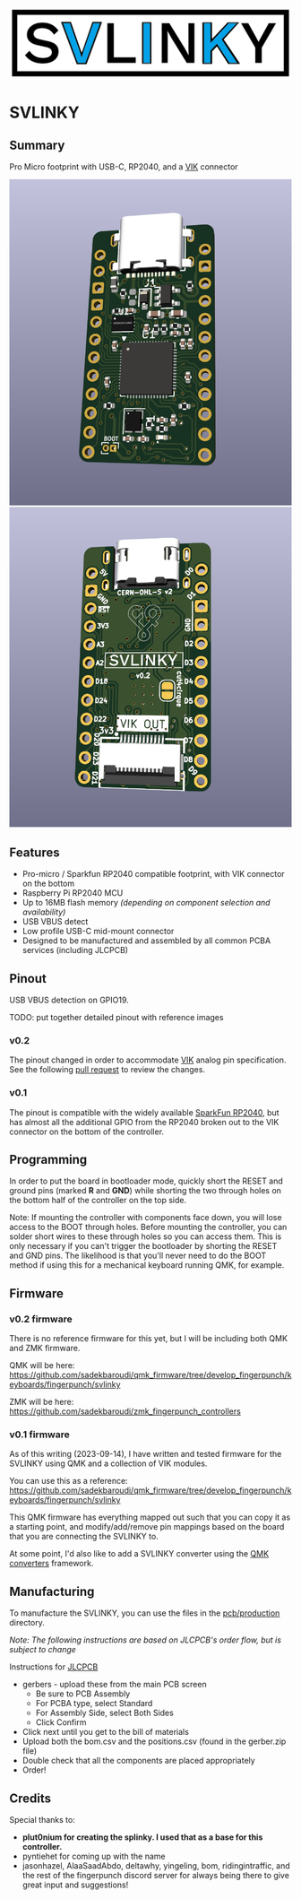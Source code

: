 
![svlinky-logo](logo/svlinky-alt-color-blue-high-resolution-logo-black-on-white.png)

# SVLINKY
##  Summary

Pro Micro footprint with USB-C, RP2040, and a [VIK](https://github.com/sadekbaroudi/vik) connector

![svlinky front](images/svlinky-front.png?raw=true "svlinky front")
![svlinky back](images/svlinky-back.png?raw=true "svlinky back")

## Features

 * Pro-micro / Sparkfun RP2040 compatible footprint, with VIK connector on the bottom
 * Raspberry Pi RP2040 MCU
 * Up to 16MB flash memory _(depending on component selection and availability)_
 * USB VBUS detect
 * Low profile USB-C mid-mount connector
 * Designed to be manufactured and assembled by all common PCBA services (including JLCPCB)

## Pinout

USB VBUS detection on GPIO19.

TODO: put together detailed pinout with reference images

### v0.2

The pinout changed in order to accommodate [VIK](https://github.com/sadekbaroudi/vik) analog pin specification. See the following [pull request](https://github.com/sadekbaroudi/svlinky/pull/2) to review the changes.

### v0.1

The pinout is compatible with the widely available [SparkFun RP2040](https://www.sparkfun.com/products/18288), but has almost all the additional GPIO from the RP2040 broken out to the VIK connector on the bottom of the controller.

## Programming

In order to put the board in bootloader mode, quickly short the RESET and ground pins (marked **R** and **GND**) while shorting the two through holes on the bottom half of the controller on the top side.

Note: If mounting the controller with components face down, you will lose access to the BOOT through holes. Before mounting the controller, you can solder short wires to these through holes so you can access them. This is only necessary if you can't trigger the bootloader by shorting the RESET and GND pins. The likelihood is that you'll never need to do the BOOT method if using this for a mechanical keyboard running QMK, for example.

## Firmware

### v0.2 firmware

There is no reference firmware for this yet, but I will be including both QMK and ZMK firmware.

QMK will be here: https://github.com/sadekbaroudi/qmk_firmware/tree/develop_fingerpunch/keyboards/fingerpunch/svlinky  

ZMK will be here: https://github.com/sadekbaroudi/zmk_fingerpunch_controllers  

### v0.1 firmware

As of this writing (2023-09-14), I have written and tested firmware for the SVLINKY using QMK and a collection of VIK modules.

You can use this as a reference:
https://github.com/sadekbaroudi/qmk_firmware/tree/develop_fingerpunch/keyboards/fingerpunch/svlinky

This QMK firmware has everything mapped out such that you can copy it as a starting point, and modify/add/remove pin mappings based on the board that you are connecting the SVLINKY to.

At some point, I'd also like to add a SVLINKY converter using the [QMK converters](https://github.com/qmk/qmk_firmware/blob/master/docs/feature_converters.md) framework.

## Manufacturing

To manufacture the SVLINKY, you can use the files in the [pcb/production](./pcb/production/) directory.

*Note: The following instructions are based on JLCPCB's order flow, but is subject to change*

Instructions for [JLCPCB](https://jlcpcb.com)
* gerbers - upload these from the main PCB screen
  * Be sure to PCB Assembly
  * For PCBA type, select Standard
  * For Assembly Side, select Both Sides
  * Click Confirm
* Click next until you get to the bill of materials
* Upload both the bom.csv and the positions.csv (found in the gerber.zip file)
* Double check that all the components are placed appropriately
* Order!

## Credits

Special thanks to:

 * **plut0nium for creating the splinky. I used that as a base for this controller.**
 * pyntiehet for coming up with the name
 * jasonhazel, AlaaSaadAbdo, deltawhy, yingeling, bom, ridingintraffic, and the rest of the fingerpunch discord server for always being there to give great input and suggestions!